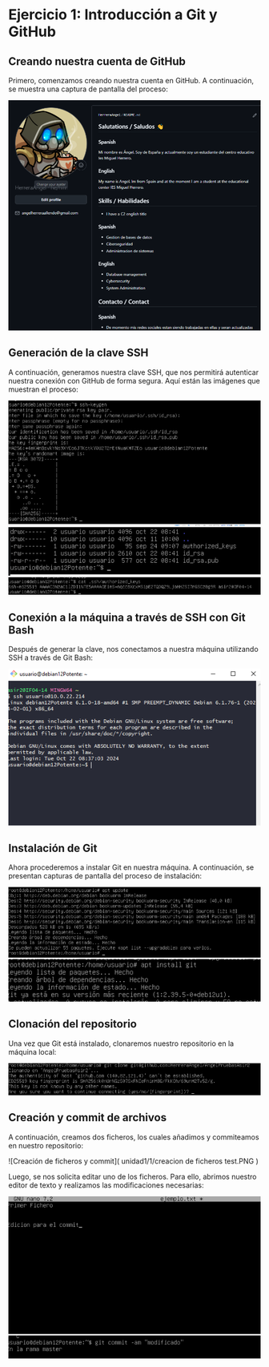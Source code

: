 # Ejercicio 1: Introducción a Git y GitHub

## Creando nuestra cuenta de GitHub
Primero, comenzamos creando nuestra cuenta en GitHub. A continuación, se muestra una captura de pantalla del proceso:

![Crear cuenta en GitHub](unidad1/1/1.PNG)

## Generación de la clave SSH
A continuación, generamos nuestra clave SSH, que nos permitirá autenticar nuestra conexión con GitHub de forma segura. Aquí están las imágenes que muestran el proceso:

![Generación de clave SSH - Paso 1](unidad1/1/2.PNG)
![Generación de clave SSH - Paso 2](unidad1/1/3.PNG)
![Generación de clave SSH - Paso 3](unidad1/1/4.PNG)

## Conexión a la máquina a través de SSH con Git Bash
Después de generar la clave, nos conectamos a nuestra máquina utilizando SSH a través de Git Bash:

![Conexión SSH con Git Bash](unidad1/1/5.PNG  )

## Instalación de Git
Ahora procederemos a instalar Git en nuestra máquina. A continuación, se presentan capturas de pantalla del proceso de instalación:

![Instalación de Git - Paso 1]( unidad1/1/6.PNG )
![Instalación de Git - Paso 2]( unidad1/1/6.1.PNG )

## Clonación del repositorio
Una vez que Git está instalado, clonaremos nuestro repositorio en la máquina local:

![Clonación del repositorio]( unidad1/1/7.PNG )

## Creación y commit de archivos
A continuación, creamos dos ficheros, los cuales añadimos y commiteamos en nuestro repositorio:

![Creación de ficheros y commit]( unidad1/1/creacion de ficheros test.PNG )

Luego, se nos solicita editar uno de los ficheros. Para ello, abrimos nuestro editor de texto y realizamos las modificaciones necesarias:

![Edición de ficheros - Paso 1](unidad1/1/Captura.PNG  )
![Edición de ficheros - Paso 2](unidad1/1/edicion.PNG  )
